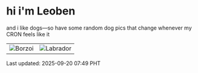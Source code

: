 # hi i'm Leoben

and i like dogs—so have some random dog pics that change whenever my CRON feels like it

|  |  |
|--------|----------|
| ![Borzoi](https://random-dog-vercel.vercel.app/api/random-borzoi?v=1758325743) | ![Labrador](https://random-dog-vercel.vercel.app/api/random-labrador?v=1758325743) |

Last updated: 2025-09-20 07:49 PHT
